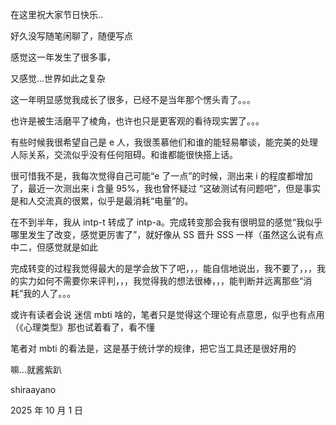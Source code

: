 在这里祝大家节日快乐..

好久没写随笔闲聊了，随便写点

感觉这一年发生了很多事，

又感觉...世界如此之复杂   



这一年明显感觉我成长了很多，已经不是当年那个愣头青了。。。

也许是被生活磨平了棱角，也许也只是更客观的看待现实罢了。。。   



有些时候我很希望自己是 e 人，我很羡慕他们和谁的能轻易攀谈，能完美的处理人际关系，交流似乎没有任何阻碍。和谁都能很快搭上话。

很可惜我不是，我每次觉得自己可能“e 了一点”的时候，测出来 i 的程度都增加了，最近一次测出来 i 含量 95%，我也曾怀疑过 “这破测试有问题吧”，但是事实是和人交流真的很累，似乎是最消耗“电量”的。   







在不到半年，我从 intp-t 转成了 intp-a。完成转变那会我有很明显的感觉“我似乎哪里发生了改变，感觉更厉害了”，就好像从 SS 晋升 SSS 一样（虽然这么说有点中二，但感觉就是如此



完成转变的过程我觉得最大的是学会放下了吧，，，能自信地说出，我不要了，，，我的实力如何不需要你来评判，，，我觉得我的想法很棒，，，能判断并远离那些“消耗”我的人了。。。   



或许有读者会说 迷信 mbti 啥的，笔者只是觉得这个理论有点意思，似乎也有点用（《心理类型》那也试着看了，看不懂

笔者对 mbti 的看法是，这是基于统计学的规律，把它当工具还是很好用的   







嘛...就酱紫趴   

shiraayano

2025 年 10 月 1 日

